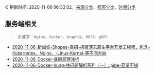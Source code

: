:alarm_clock: 更新时间: 2020-11-06 06:33:02。[来源分类](../README.md)、[标签分类](../TAGS.md)、[时间分类](../TIMELINE.md)

## 服务端相关


> 关键字：`Nginx`、`Docker`、`GraphQL`、`REST`、`gRPC`



- [2020-11-06-新加坡-Shopee-直招-招资深云原生平台开发工程师，包含-Kubernetes、Nginx、-Linux-Kernel-等不同方向](https://www.v2ex.com/t/722352) 
- [2020-11-06-Docker-底层原理浅析](https://toutiao.io/k/nvbge2t) 
- [2020-11-06-Docker-hung-住问题解析系列（一）：pipe-容量不够](https://toutiao.io/k/7ntjm9u) 